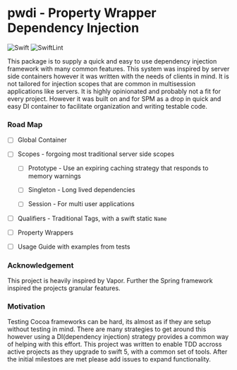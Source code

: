 
# pwdi - Property Wrapper Dependency Injection

![Swift](https://github.com/pedantix/pwdi/workflows/Swift/badge.svg)
![SwiftLint](https://github.com/pedantix/pwdi/workflows/SwiftLint/badge.svg)
  

This package is to supply a quick and easy to use dependency injection framework with many common features. This system was inspired by server side containers however it was written with the needs of clients in mind. It is not tailored for injection scopes that are common in multisession applications like servers. It is highly opinionated and probably not a fit for every project. However it was built on and for SPM as a drop in quick and easy DI container to facilitate  organization and writing testable code.

  

### Road Map

  

- [ ] Global Container

  

- [ ] Scopes - forgoing most traditional server side scopes

  

    - [ ] Prototype - Use an expiring caching strategy that responds to memory warnings

      

    - [ ] Singleton - Long lived dependencies

      

    - [ ] Session - For multi user applications

  

- [ ] Qualifiers - Traditional Tags, with a swift static `Name`

  

- [ ] Property Wrappers

  

- [ ]  Usage Guide with examples from tests

### Acknowledgement

This project is heavily inspired by Vapor. Further the Spring framework inspired the projects granular features.

### Motivation

Testing Cocoa frameworks can be hard, its almost as if they are setup without testing in mind. There are many strategies to get around this however using a DI(dependency injection) strategy provides a common way of helping with this effort. This project was written to enable TDD accross active projects as they upgrade to swift 5, with a common set of tools. After the initial milestoes are met please add issues to expand functionality.
